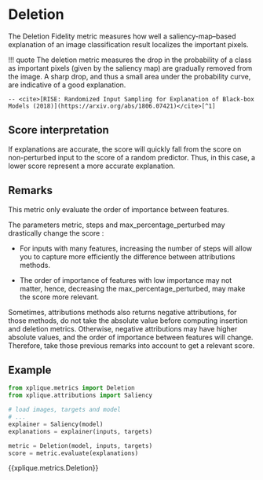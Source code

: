 # Deletion

The Deletion Fidelity metric measures how well a saliency-map–based explanation of an image classification result localizes
the important pixels.

!!! quote
    The deletion metric measures the drop in the probability of a class as important pixels (given
    by the saliency map) are gradually removed from the image. A sharp drop, and thus a small
    area under the probability curve, are indicative of a good explanation.

    -- <cite>[RISE: Randomized Input Sampling for Explanation of Black-box Models (2018)](https://arxiv.org/abs/1806.07421)</cite>[^1]


## Score interpretation

If explanations are accurate, the score will quickly fall from the score on non-perturbed input to the score of a random predictor.
  Thus, in this case, a lower score represent a more accurate explanation.


## Remarks

This metric only evaluate the order of importance between features.

The parameters metric, steps and max_percentage_perturbed may drastically change the score :

- For inputs with many features, increasing the number of steps will allow you to capture more efficiently the difference between attributions methods.

- The order of importance of features with low importance may not matter, hence, decreasing the max_percentage_perturbed,
may make the score more relevant.
  
Sometimes, attributions methods also returns negative attributions,
for those methods, do not take the absolute value before computing insertion and deletion metrics.
Otherwise, negative attributions may have higher absolute values, and the order of importance between features will change.
Therefore, take those previous remarks into account to get a relevant score.


## Example

```python
from xplique.metrics import Deletion
from xplique.attributions import Saliency

# load images, targets and model
# ...
explainer = Saliency(model)
explanations = explainer(inputs, targets)

metric = Deletion(model, inputs, targets)
score = metric.evaluate(explanations)
```

{{xplique.metrics.Deletion}}

[^1]:[RISE: Randomized Input Sampling for Explanation of Black-box Models (2018)](https://arxiv.org/abs/1806.07421)
